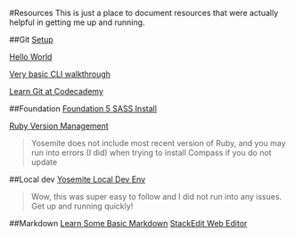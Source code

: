 #Resources
This is just a place to document resources that were actually helpful in getting me up and running.

##Git
[Setup](https://help.github.com/articles/set-up-git/)

[Hello World](https://guides.github.com/activities/hello-world/)

[Very basic CLI walkthrough](https://try.github.io/levels/1/challenges/1)

[Learn Git at Codecademy](https://www.codecademy.com/learn/learn-git)

##Foundation
[Foundation 5 SASS Install](http://foundation.zurb.com/docs/sass.html)

[Ruby Version Management](https://rvm.io/)
>Yosemite does not include most recent version of Ruby, and you may run into errors (I did) when trying to install Compass if you do not update

##Local dev
[Yosemite Local Dev Env](https://echo.co/blog/os-x-1010-yosemite-local-development-environment-apache-php-and-mysql-homebrew)
>Wow, this was super easy to follow and I did not run into any issues. Get up and running quickly!

##Markdown
[Learn Some Basic Markdown](http://www.makeuseof.com/tag/learning-markdown-write-web-faster/)
[StackEdit Web Editor](https://stackedit.io/editor#)
